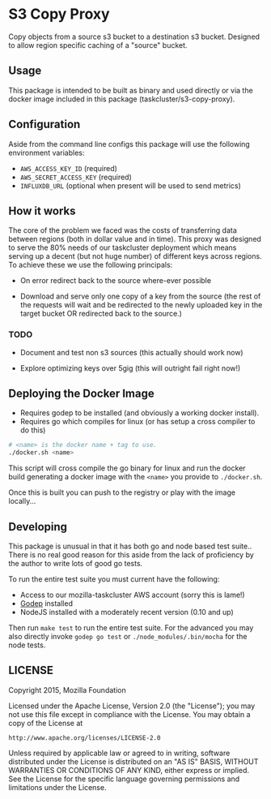 # S3 Copy Proxy

Copy objects from a source s3 bucket to a destination s3 bucket.
Designed to allow region specific caching of a "source" bucket.

## Usage

This package is intended to be built as binary and used directly or via
the docker image included in this package (taskcluster/s3-copy-proxy).

## Configuration

Aside from the command line configs this package will use the following
environment variables:

  - `AWS_ACCESS_KEY_ID` (required)
  - `AWS_SECRET_ACCESS_KEY` (required)
  - `INFLUXDB_URL` (optional when present will be used to send metrics)

## How it works

The core of the problem we faced was the costs of transferring data
between regions (both in dollar value and in time). This proxy was
designed to serve the 80% needs of our taskcluster deployment which
means serving up a decent (but not huge number) of different keys across
regions. To achieve these we use the following principals:

 - On error redirect back to the source where-ever possible

 - Download and serve only one copy of a key from the source (the rest
   of the requests will wait and be redirected to the newly uploaded key
   in the target bucket OR redirected back to the source.)

### TODO

  - Document and test non s3 sources (this actually should work now)

  - Explore optimizing keys over 5gig (this will outright fail right
    now!)

## Deploying the Docker Image

 - Requires godep to be installed (and obviously a working docker install).
 - Requires go which compiles for linux (or has setup a cross compiler
   to do this)

```sh
# <name> is the docker name + tag to use.
./docker.sh <name>
```

This script will cross compile the go binary for linux and run the
docker build generating a docker image with the `<name>` you provide to
`./docker.sh`.

Once this is built you can push to the registry or play with the image
locally...

## Developing

This package is unusual in that it has both go and node based test
suite.. There is no real good reason for this aside from the lack of
proficiency by the author to write lots of good go tests.

To run the entire test suite you must current have the following:

  - Access to our mozilla-taskcluster AWS account (sorry this is lame!)
  - [Godep](https://github.com/tools/godep) installed
  - NodeJS installed with a moderately recent version (0.10 and up)

Then run `make test` to run the entire test suite. For the advanced you
may also directly invoke `godep go test` or `./node_modules/.bin/mocha`
for the node tests.

## LICENSE

Copyright 2015, Mozilla Foundation

Licensed under the Apache License, Version 2.0 (the "License");
you may not use this file except in compliance with the License.
You may obtain a copy of the License at

    http://www.apache.org/licenses/LICENSE-2.0

Unless required by applicable law or agreed to in writing, software
distributed under the License is distributed on an "AS IS" BASIS,
WITHOUT WARRANTIES OR CONDITIONS OF ANY KIND, either express or implied.
See the License for the specific language governing permissions and
limitations under the License.
